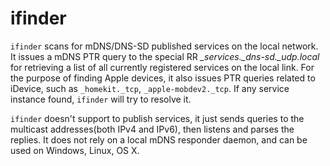 # ifinder
`ifinder` scans for mDNS/DNS-SD published services on the local network. It issues a mDNS PTR query to the special RR
*_services._dns-sd._udp.local* for retrieving a list of all currently registered
services on the local link. For the purpose of finding Apple devices, it also 
issues PTR queries related to iDevice, such as `_homekit._tcp`, `_apple-mobdev2._tcp`.
If any service instance found, `ifinder` will try to resolve it.

`ifinder` doesn't support to publish services, it just sends queries to the 
multicast addresses(both IPv4 and IPv6), then listens and parses the replies.
It does not rely on a local mDNS responder daemon, and can be used on Windows, Linux, OS X.
